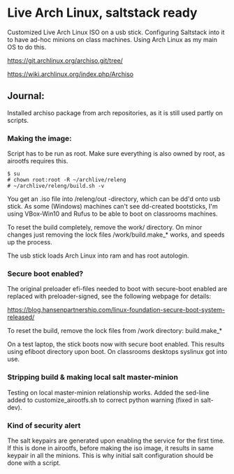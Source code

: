 # Live Arch Linux, saltstack ready
Customized Live Arch Linux ISO on a usb stick.
Configuring Saltstack into it to have ad-hoc minions on class machines.
Using Arch Linux as my main OS to do this.

https://git.archlinux.org/archiso.git/tree/

https://wiki.archlinux.org/index.php/Archiso

## Journal:

Installed archiso package from arch repositories, as it is still used partly on
scripts.

### Making the image:

Script has to be run as root. Make sure everything is also owned by root,
as airootfs requires this.

	$ su
	# chown root:root -R ~/archlive/releng
	# ~/archlive/releng/build.sh -v

You get an .iso file into /releng/out -directory, which can be dd'd onto 
usb stick. As some (Windows) machines can't see dd-created bootsticks,
I'm using VBox-Win10 and Rufus to be able to boot on classrooms machines.

To reset the build completely, remove the work/ directory. On minor changes
just removing the lock files /work/build.make_* works, and speeds up the
process.	

The usb stick loads Arch Linux into ram and has root autologin.

### Secure boot enabled?

The original preloader efi-files needed to boot with secure-boot enabled 
are replaced with preloader-signed, see the following webpage for details:

https://blog.hansenpartnership.com/linux-foundation-secure-boot-system-released/

To reset the build, remove the lock files from /work directory: build.make_*

On a test laptop, the stick boots now with secure boot enabled. This results
using efiboot directory upon boot. On classrooms desktops syslinux got into use.

### Stripping build & making local salt master-minion

Testing on local master-minion relationship works. Added the sed-line added 
to customize_airootfs.sh to correct python warning (fixed in salt-dev).

### Kind of security alert

The salt keypairs are generated upon enabling the service for the first time.
If this is done in airootfs, before making the iso image, it results in same keypair
in all the minions. This is why initial salt configuration should be done
with a script.
